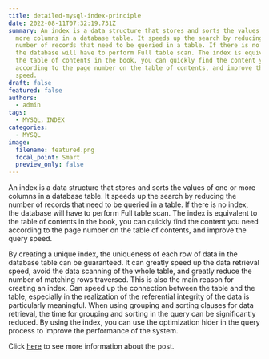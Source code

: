 ```yaml
---
title: detailed-mysql-index-principle
date: 2022-08-11T07:32:19.731Z
summary: An index is a data structure that stores and sorts the values of one or
  more columns in a database table. It speeds up the search by reducing the
  number of records that need to be queried in a table. If there is no index,
  the database will have to perform Full table scan. The index is equivalent to
  the table of contents in the book, you can quickly find the content you need
  according to the page number on the table of contents, and improve the query
  speed.
draft: false
featured: false
authors:
  - admin
tags:
  - MYSQL，INDEX
categories:
  - MYSQL
image:
  filename: featured.png
  focal_point: Smart
  preview_only: false
---
```

An index is a data structure that stores and sorts the values of one or more columns in a database table. It speeds up the search by reducing the number of records that need to be queried in a table. If there is no index, the database will have to perform Full table scan. The index is equivalent to the table of contents in the book, you can quickly find the content you need according to the page number on the table of contents, and improve the query speed.

By creating a unique index, the uniqueness of each row of data in the database table can be guaranteed. It can greatly speed up the data retrieval speed, avoid the data scanning of the whole table, and greatly reduce the number of matching rows traversed. This is also the main reason for creating an index. Can speed up the connection between the table and the table, especially in the realization of the referential integrity of the data is particularly meaningful. When using grouping and sorting clauses for data retrieval, the time for grouping and sorting in the query can be significantly reduced. By using the index, you can use the optimization hider in the query process to improve the performance of the system.

Click [here](https://notebook.grayson.top/project-37/doc-720) to see more information about the post.